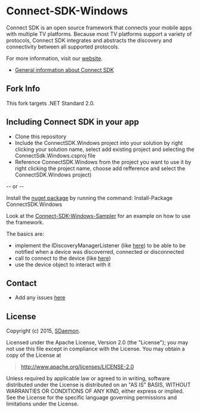 # Connect-SDK-Windows
Connect SDK is an open source framework that connects your mobile apps with multiple TV platforms. Because most TV platforms support a variety of protocols, Connect SDK integrates and abstracts the discovery and connectivity between all supported protocols.

For more information, visit our [website](http://www.connectsdk.com/).

* [General information about Connect SDK](http://www.connectsdk.com/discover/)

## Fork Info
This fork targets .NET Standard 2.0.

## Including Connect SDK in your app
* Clone this repository
* Include the ConnectSDK.Windows project into your solution by right clicking your solution name, select add existing project and selecting the ConnectSdk.Windows.csproj file
* Reference ConnectSDK.Windows from the project you want to use it by right clicking the project name, choose add refference and select the ConnectSDK.Windows project)

-- or --

Install the [nuget package](https://www.nuget.org/packages/ConnectSDK.Windows/) by running the command: Install-Package ConnectSDK.Windows

Look at the [Connect-SDK-Windows-Sampler](https://github.com/ConnectSDK/Connect-SDK-Windows-Sampler) for an example on how to use the framework.

The basics are:
* implement the IDiscoveryManagerListener (like [here](https://github.com/ConnectSDK/Connect-SDK-Windows-Sampler/blob/master/ConnectSdk.Demo/ConnectSdk.Demo.Shared/DiscoveryManagerListener.cs)) to be able to be notified when a device was discoverred, connected or disconnected
* call to connect to the device (like [here](https://github.com/ConnectSDK/Connect-SDK-Windows-Sampler/blob/master/ConnectSdk.Demo/ConnectSdk.Demo.WindowsPhone/Search.xaml.cs))
* use the device object to interact with it

## Contact
* Add any issues [here](https://github.com/ConnectSDK/Connect-SDK-Windows/issues)

## License
Copyright (c) 2015, [SDaemon](https://github.com/sdaemon).

Licensed under the Apache License, Version 2.0 (the "License");
you may not use this file except in compliance with the License.
You may obtain a copy of the License at

> http://www.apache.org/licenses/LICENSE-2.0

Unless required by applicable law or agreed to in writing, software
distributed under the License is distributed on an "AS IS" BASIS,
WITHOUT WARRANTIES OR CONDITIONS OF ANY KIND, either express or implied.
See the License for the specific language governing permissions and
limitations under the License.
